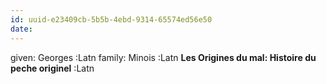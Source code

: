 ```yaml
---
id: uuid-e23409cb-5b5b-4ebd-9314-65574ed56e50
date: 
---
```


given: Georges :Latn
family: Minois :Latn
**Les Origines du mal: Histoire du peche originel** :Latn